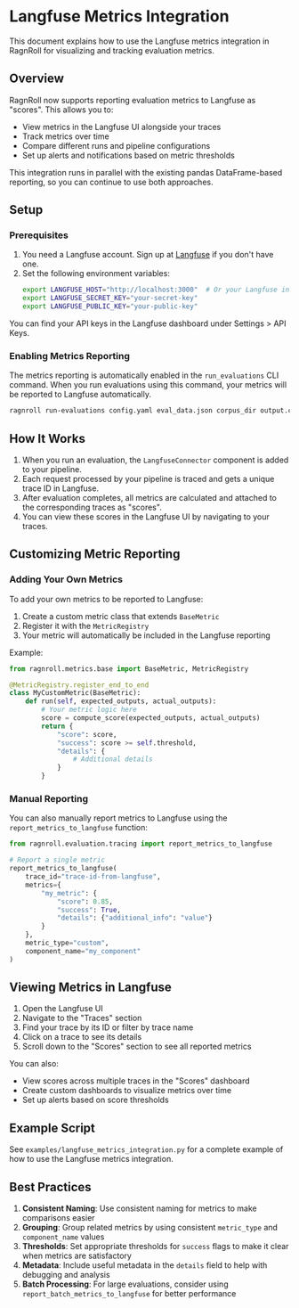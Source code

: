 # Langfuse Metrics Integration

This document explains how to use the Langfuse metrics integration in RagnRoll for visualizing and tracking evaluation metrics.

## Overview

RagnRoll now supports reporting evaluation metrics to Langfuse as "scores". This allows you to:

- View metrics in the Langfuse UI alongside your traces
- Track metrics over time
- Compare different runs and pipeline configurations
- Set up alerts and notifications based on metric thresholds

This integration runs in parallel with the existing pandas DataFrame-based reporting, so you can continue to use both approaches.

## Setup

### Prerequisites

1. You need a Langfuse account. Sign up at [Langfuse](https://langfuse.com/) if you don't have one.
2. Set the following environment variables:
   ```bash
   export LANGFUSE_HOST="http://localhost:3000"  # Or your Langfuse instance URL
   export LANGFUSE_SECRET_KEY="your-secret-key"
   export LANGFUSE_PUBLIC_KEY="your-public-key"
   ```

You can find your API keys in the Langfuse dashboard under Settings > API Keys.

### Enabling Metrics Reporting

The metrics reporting is automatically enabled in the `run_evaluations` CLI command. When you run evaluations using this command, your metrics will be reported to Langfuse automatically.

```bash
ragnroll run-evaluations config.yaml eval_data.json corpus_dir output.csv
```

## How It Works

1. When you run an evaluation, the `LangfuseConnector` component is added to your pipeline.
2. Each request processed by your pipeline is traced and gets a unique trace ID in Langfuse.
3. After evaluation completes, all metrics are calculated and attached to the corresponding traces as "scores".
4. You can view these scores in the Langfuse UI by navigating to your traces.

## Customizing Metric Reporting

### Adding Your Own Metrics

To add your own metrics to be reported to Langfuse:

1. Create a custom metric class that extends `BaseMetric`
2. Register it with the `MetricRegistry`
3. Your metric will automatically be included in the Langfuse reporting

Example:

```python
from ragnroll.metrics.base import BaseMetric, MetricRegistry

@MetricRegistry.register_end_to_end
class MyCustomMetric(BaseMetric):
    def run(self, expected_outputs, actual_outputs):
        # Your metric logic here
        score = compute_score(expected_outputs, actual_outputs)
        return {
            "score": score,
            "success": score >= self.threshold,
            "details": {
                # Additional details
            }
        }
```

### Manual Reporting

You can also manually report metrics to Langfuse using the `report_metrics_to_langfuse` function:

```python
from ragnroll.evaluation.tracing import report_metrics_to_langfuse

# Report a single metric
report_metrics_to_langfuse(
    trace_id="trace-id-from-langfuse",
    metrics={
        "my_metric": {
            "score": 0.85,
            "success": True,
            "details": {"additional_info": "value"}
        }
    },
    metric_type="custom",
    component_name="my_component"
)
```

## Viewing Metrics in Langfuse

1. Open the Langfuse UI
2. Navigate to the "Traces" section
3. Find your trace by its ID or filter by trace name
4. Click on a trace to see its details
5. Scroll down to the "Scores" section to see all reported metrics

You can also:
- View scores across multiple traces in the "Scores" dashboard
- Create custom dashboards to visualize metrics over time
- Set up alerts based on score thresholds

## Example Script

See `examples/langfuse_metrics_integration.py` for a complete example of how to use the Langfuse metrics integration.

## Best Practices

1. **Consistent Naming**: Use consistent naming for metrics to make comparisons easier
2. **Grouping**: Group related metrics by using consistent `metric_type` and `component_name` values
3. **Thresholds**: Set appropriate thresholds for `success` flags to make it clear when metrics are satisfactory
4. **Metadata**: Include useful metadata in the `details` field to help with debugging and analysis
5. **Batch Processing**: For large evaluations, consider using `report_batch_metrics_to_langfuse` for better performance 